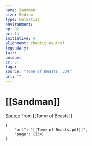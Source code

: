 ```yaml
---
name: Sandman
size: Medium
type: Celestial
environment: 
hp: 82
ac: 14
initiative: 4
alignment: chaotic neutral
legendary: 
lair: 
unique: 
cr: 5
tags: 
source: "Tome of Beasts: 334"
url: ""
---
```

# [[Sandman]]

[Source](zotero://open-pdf/library/items/ULEQWHJM?page=334) from [[Tome of Beasts]]

```pdf
{
	"url": "[[Tome of Beasts.pdf]]",
	"page": [334]
}
```

